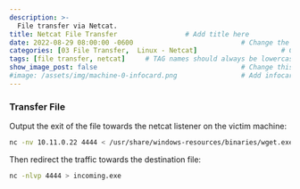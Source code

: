 ```yaml
---
description: >-
  File transfer via Netcat.
title: Netcat File Transfer                 # Add title here
date: 2022-08-29 08:00:00 -0600                           # Change the date to match completion date
categories: [03 File Transfer,  Linux - Netcat]                     # Change Templates to Writeup
tags: [file transfer, netcat]     # TAG names should always be lowercase; replace template with writeup, and add relevant tags
show_image_post: false                                    # Change this to true
#image: /assets/img/machine-0-infocard.png                # Add infocard image here for post preview image
---
```

### Transfer File
Output the exit of the file towards the netcat listener on the victim machine:
```bash
nc -nv 10.11.0.22 4444 < /usr/share/windows-resources/binaries/wget.exe
```
Then redirect the traffic towards the destination file:
```bash
nc -nlvp 4444 > incoming.exe
```
